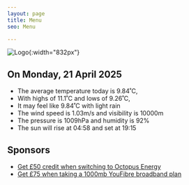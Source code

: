 ```yaml
---
layout: page
title: Menu
seo: Menu

---
```


![Logo](/images/logo.jpg){:width="832px"}

<!-- weather_marker starts -->
## On Monday, 21 April 2025

- The average temperature today is 9.84˚C,
- With highs of 11.1˚C and lows of 9.26˚C,
- It may feel like 9.84˚C with light rain
- The wind speed is 1.03m/s and visibility is 10000m
- The pressure is 1009hPa and humidity is 92%
- The sun will rise at 04:58 and set at 19:15

<!-- weather_marker ends -->

## Sponsors

- [Get £50 credit when switching to Octopus Energy](https://bit.ly/3oD1nnS)
- [Get £75 when taking a 1000mb YouFibre broadband plan](https://aklam.io/91zWhU?)



